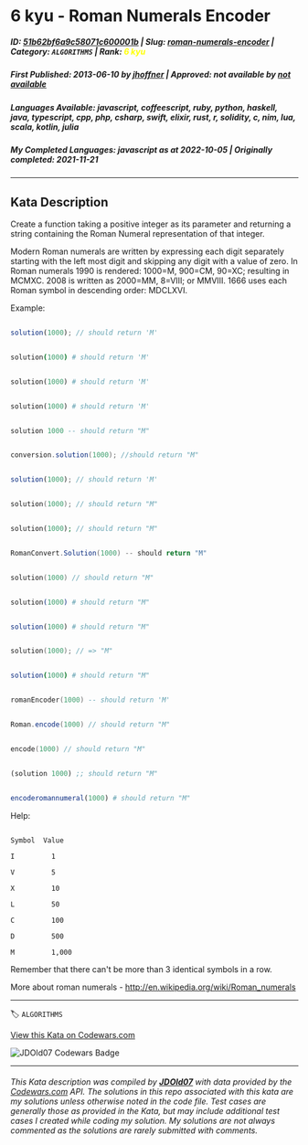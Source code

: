 # 6 kyu - Roman Numerals Encoder

##### **ID**: [51b62bf6a9c58071c600001b](https://www.codewars.com/kata/51b62bf6a9c58071c600001b) | **Slug**: [roman-numerals-encoder](https://www.codewars.com/kata/51b62bf6a9c58071c600001b) | **Category**: `ALGORITHMS` | **Rank**: <span style="color:yellow">6 kyu</span>

##### **First Published**: 2013-06-10 ***by*** [jhoffner](https://www.codewars.com/users/jhoffner) | **Approved**: *not available* ***by*** [*not available*](*https://www.codewars.com*)

##### **Languages Available**: javascript, coffeescript, ruby, python, haskell, java, typescript, cpp, php, csharp, swift, elixir, rust, r, solidity, c, nim, lua, scala, kotlin, julia

##### **My Completed Languages**: javascript ***as at*** 2022-10-05 | **Originally completed**: 2021-11-21

---

## Kata Description


Create a function taking a positive integer as its parameter and returning a string containing the Roman Numeral representation of that integer.



Modern Roman numerals are written by expressing each digit separately starting with the left most digit and skipping any digit with a value of zero. In Roman numerals 1990 is rendered: 1000=M, 900=CM, 90=XC; resulting in MCMXC. 2008 is written as 2000=MM, 8=VIII; or MMVIII. 1666 uses each Roman symbol in descending order: MDCLXVI.



Example:

```javascript

solution(1000); // should return 'M'

```

```coffeescript

solution(1000) # should return 'M'

```

```ruby

solution(1000) # should return 'M'

```

```python

solution(1000) # should return 'M'

```

```haskell

solution 1000 -- should return "M"

```

```java

conversion.solution(1000); //should return "M"

```

```typescript

solution(1000); // should return 'M'

```

```cpp

solution(1000); // should return "M"

```

```php

solution(1000); // should return "M"

```

```csharp

RomanConvert.Solution(1000) -- should return "M"

```

```swift

solution(1000) // should return "M"

```

```elixir

solution(1000) # should return "M"

```

```r

solution(1000) # should return "M"

```

```c

solution(1000); // => "M"

```

```nim

solution(1000) # should return "M"

```

```lua

romanEncoder(1000) -- should return 'M'

```

```scala

Roman.encode(1000) // should return "M"

```

```kotlin

encode(1000) // should return "M"

```

```clojure

(solution 1000) ;; should return "M"

```

```julia

encoderomannumeral(1000) # should return "M"

```



Help:

```

Symbol	Value

I	      1

V	      5

X	      10

L	      50

C	      100

D	      500

M	      1,000

```



Remember that there can't be more than 3 identical symbols in a row.





More about roman numerals - http://en.wikipedia.org/wiki/Roman_numerals



---


🏷 `ALGORITHMS`


[View this Kata on Codewars.com](https://www.codewars.com/kata/51b62bf6a9c58071c600001b)

![](https://www.codewars.com/users/jdold07/badges/large "JDOld07 Codewars Badge")

---

###### *This Kata description was compiled by [**JDOld07**](https://tpstech.dev) with data provided by the [Codewars.com](https://www.codewars.com) API.  The solutions in this repo associated with this kata are my solutions unless otherwise noted in the code file.  Test cases are generally those as provided in the Kata, but may include additional test cases I created while coding my solution.  My solutions are not always commented as the solutions are rarely submitted with comments.*
